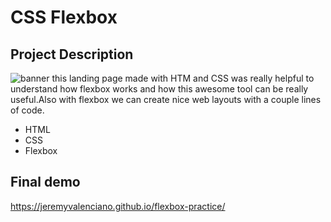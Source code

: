 # CSS Flexbox
## Project Description
![banner](https://user-images.githubusercontent.com/70981350/184417352-83e828a3-0eb1-4b38-9236-144f9ca4d30b.png) 
this landing page made with HTM and CSS was really helpful to understand how flexbox works and how this awesome tool can
be really useful.Also with flexbox we can create nice web layouts with a couple lines of code.
- HTML
- CSS
- Flexbox
## Final demo 
https://jeremyvalenciano.github.io/flexbox-practice/
